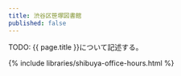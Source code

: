 ```yaml
---
title: 渋谷区笹塚図書館
published: false
---
```


TODO: {{ page.title }}について記述する。

{% include libraries/shibuya-office-hours.html %}

